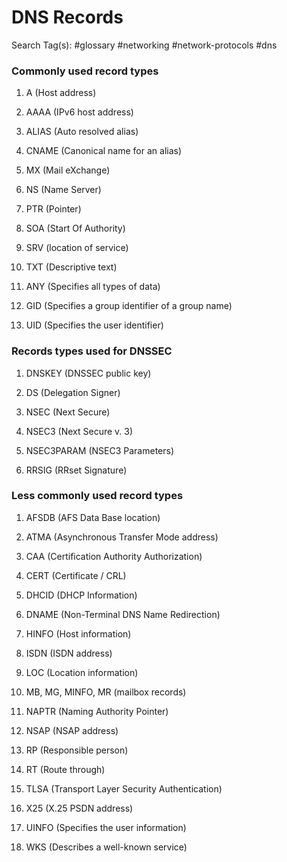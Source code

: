 # DNS Records

Search Tag(s): #glossary #networking #network-protocols #dns

### Commonly used record types

1. A (Host address)

2. AAAA (IPv6 host address)

3. ALIAS (Auto resolved alias)

4. CNAME (Canonical name for an alias)

5. MX (Mail eXchange)

6. NS (Name Server)

7. PTR (Pointer)

8. SOA (Start Of Authority)

9. SRV (location of service)

10. TXT (Descriptive text)

11. ANY (Specifies all types of data)

12. GID (Specifies a group identifier of a group name)

13. UID (Specifies the user identifier)

### Records types used for DNSSEC

1. DNSKEY (DNSSEC public key)

2. DS (Delegation Signer)

3. NSEC (Next Secure)

4. NSEC3 (Next Secure v. 3)

5. NSEC3PARAM (NSEC3 Parameters)

6. RRSIG (RRset Signature)

### Less commonly used record types

1. AFSDB (AFS Data Base location)

2. ATMA (Asynchronous Transfer Mode address)

3. CAA (Certification Authority Authorization)

4. CERT (Certificate / CRL)

5. DHCID (DHCP Information)

6. DNAME (Non-Terminal DNS Name Redirection)

7. HINFO (Host information)

8. ISDN (ISDN address)

9. LOC (Location information)

10. MB, MG, MINFO, MR (mailbox records)

11. NAPTR (Naming Authority Pointer)

12. NSAP (NSAP address)

13. RP (Responsible person)

14. RT (Route through)

15. TLSA (Transport Layer Security Authentication)

16. X25 (X.25 PSDN address)

17. UINFO (Specifies the user information)

18. WKS (Describes a well-known service)